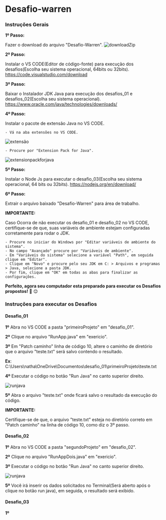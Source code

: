 # Desafio-warren
 
 <h3>Instruções Gerais</h3>

__1º Passo:__

Fazer o download do arquivo "Desafio-Warren".
![downloadZip](https://user-images.githubusercontent.com/59028003/167271475-78cf85bf-b7ca-456e-84a8-42594ed41ca1.PNG)


__2º Passo:__

Instalar o VS CODE(Editor de código-fonte) para execução dos desafios(Escolha seu sistema operacional, 64bits ou 32bits).
https://code.visualstudio.com/download

__3º Passo:__

Baixar o Instalador JDK Java para execução dos desafios_01 e desafios_02(Escolha seu sistema operacional).
https://www.oracle.com/java/technologies/downloads/

__4º Passo:__

Instalar o pacote de extensão Java no VS CODE.

	- Vá na aba extensões no VS CODE.
 
 ![extensão](https://user-images.githubusercontent.com/59028003/167271661-8e76f24a-50a0-406c-b8d6-606892afd059.PNG)
 
	- Procure por "Extension Pack for Java".
 
 ![extensionpackforjava](https://user-images.githubusercontent.com/59028003/167271828-a00648e3-86b3-488b-a2bd-e033cc00d2a1.PNG)
 
__5º Passo:__

Instalar o Node Js para executar o desafio_03(Escolha seu sistema operacional, 64 bits ou 32bits).
https://nodejs.org/en/download/

__6º Passo:__

Extrair o arquivo baixado "Desafio-Warren" para área de trabalho.

__IMPORTANTE:__

Caso Ocorra de não executar os desafio_01 e desafio_02 no VS CODE, certifique-se de que, suas variáveis de ambiente estejam configuradas corretamente para rodar o JDK.

	- Procure no iniciar do Windows por "Editar variáveis de ambiente do sistema".
	- No campo "Avançado" procure por "Variáveis de ambiente".
	- Em "Variáveis do sistema" selecione a variável "Path", em seguida clique em "Editar".
	- Clique em "Novo" e procure pelo seu JDK em C: > Arquivos e programas > Java, selecione a pasta JDK.
	- Por fim, clique em "OK" em todas as abas para finalizar as configurações.

__Perfeito, agora seu computador esta preparado para executar os Desafios propostos!__ :clap: :relieved:

<h3>Instruções para executar os Desafios</h3>

<h4>Desafio_01</h4>

__1º__  Abra no VS CODE a pasta "primeiroProjeto" em "desafio_01".

__2º__  Clique no arquivo "RunApp.java" em "exericio".

__3º__  Em "Patch caminho" linha de código 10, altere o caminho de diretório que o arquivo "teste.txt" será salvo contendo o resultado. 

__Ex__: C:\\Users\\natha\\OneDrive\\Documentos\\desafio_01\\primeiroProjeto\\teste.txt

__4º__  Executar o código no botão "Run Java" no canto superior direito.

![runjava](https://user-images.githubusercontent.com/59028003/167273155-00249779-292a-43a7-88e5-749a84620266.png)

__5º__ Abra o arquivo "teste.txt" onde ficará salvo o resultado da execução do código.

__IMPORTANTE:__

Certifique-se de que, o arquivo "teste.txt" esteja no diretório correto em "Patch caminho" na linha de código 10, como diz o 3º passo.

<h4>Desafio_02</h4>

__1º__ Abra no VS CODE a pasta "segundoProjeto" em "desafio_02".

__2º__ Clique no arquivo "RunAppDois.java" em "exericio".

__3º__ Executar o código no botão "Run Java" no canto superior direito.

![runjava](https://user-images.githubusercontent.com/59028003/167273155-00249779-292a-43a7-88e5-749a84620266.png)

__5º__ Você irá inserir os dados solicitados no Terminal(Será aberto após o clique no botão run java), em seguida, o resultado será exibido.

<h4>Desafio_03</h4>

__1º__ 
